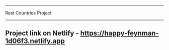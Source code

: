 **********************************
Rest Countries Project
**********************************

## Project link on Netlify - https://happy-feynman-1d06f3.netlify.app